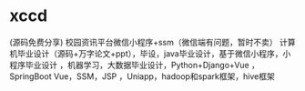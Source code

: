 # xccd
(源码免费分享) 校园资讯平台微信小程序+ssm（微信端有问题，暂时不卖） 计算机毕业设计（源码+万字论文+ppt），毕设，java毕业设计，基于微信小程序，小程序毕业设计 ，机器学习，大数据毕业设计，Python+Django+Vue ，SpringBoot Vue，SSM，JSP ，Uniapp，hadoop和spark框架，hive框架
